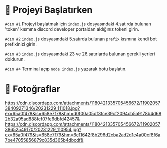 # 🥳 Projeyi Başlatırken
`Adım #1` Projeyi başlatmak için `index.js` dosyasındaki 4.satırda bulunan 'token' kısmına discord developer portaldan aldığınız tokeni girin.

`Adım #2` `index.js` dosyasındaki 5.satırda bulunan `prefix` kısmına kendi bot prefixinizi girin.

`Adım #3` `index.js` dosyasındaki 23 ve 26.satırlarda bulunan gerekli yerleri doldurun.

`Adım #4` Terminal açıp `node index.js` yazarak botu başlatın.

# 📸 Fotoğraflar
https://cdn.discordapp.com/attachments/1180421335705456672/1190205738409271346/20231229_111018.jpg?ex=65a0f478&is=658e7f78&hm=d0f00a05df3fce39cf2094cb5a9178b4d682b32a95ad888fcf07fe6dbfd42457&
https://cdn.discordapp.com/attachments/1180421335705456672/1190205738652549170/20231229_110954.jpg?ex=65a0f479&is=658e7f79&hm=6c11642f8b296d2cba2ad2d1e4a00cf8f6a7be47055856879c835d365b4dbcdf&
